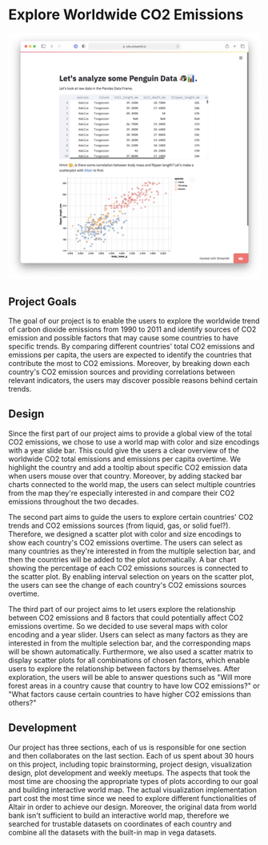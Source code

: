 # Explore Worldwide CO2 Emissions

![A screenshot of your application. Could be a GIF.](screenshot.png)

## Project Goals
The goal of our project is to enable the users to explore the worldwide trend of carbon dioxide emissions from 1990 to 2011 and identify sources of CO2 emission and possible factors that may cause some countries to have specific trends. By comparing different countries' total CO2 emissions and emissions per capita, the users are expected to identify the countries that contribute the most to CO2 emissions.
Moreover, by breaking down each country's CO2 emission sources and providing correlations between relevant indicators, the users may discover possible reasons behind certain trends. 


## Design

Since the first part of our project aims to provide a global view of the total CO2 emissions, we chose to use a world map with color and size encodings with a year slide bar. This could give the users a clear overview of the worldwide CO2 total emissions and emissions per capita overtime. We highlight the country and add a tooltip about specific CO2 emission data when users mouse over that country. Moreover, by adding stacked bar charts connected to the world map, the users can select multiple countries from the map they're especially interested in and compare their CO2 emissions throughout the two decades.

The second part aims to guide the users to explore certain countries' CO2 trends and CO2 emissions sources (from liquid, gas, or solid fuel?). Therefore, we designed a scatter plot with color and size encodings to show each country's CO2 emissions overtime. The users can select as many countries as they're interested in from the multiple selection bar, and then the countries will be added to the plot automatically. A bar chart showing the percentage of each CO2 emissions sources is connected to the scatter plot. By enabling interval selection on years on the scatter plot, the users can see the change of each country's CO2 emissions sources overtime. 

The third part of our project aims to let users explore the relationship between CO2 emissions and 8 factors that could potentially affect CO2 emissions overtime. So we decided to use several maps with color encoding and a year slider. Users can select as many factors as they are interested in from the multiple selection bar, and the corresponding maps will be shown automatically. Furthermore, we also used a scatter matrix to display scatter plots for all combinations of chosen factors, which enable users to explore the relationship between factors by themselves. After exploration, the users will be able to answer questions such as "Will more forest areas in a country cause that country to have low CO2 emissions?" or "What factors cause certain countries to have higher CO2 emissions than others?"

## Development

Our project has three sections, each of us is responsible for one section and then collaborates on the last section. Each of us spent about 30 hours on this project, including topic brainstorming, project design, visualization design, plot development and weekly meetups. The aspects that took the most time are choosing the appropriate types of plots according to our goal and building interactive world map. The actual visualization implementation part cost the most time since we need to explore different functionalities of Altair in order to achieve our design. Moreover, the original data from world bank isn't sufficient to build an interactive world map, therefore we searched for trustable datasets on coordinates of each country and combine all the datasets with the built-in map in vega datasets.  
